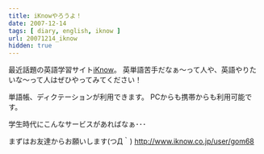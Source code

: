 ```yaml
---
title: iKnowやろうよ！
date: 2007-12-14
tags: [ diary, english, iknow ]
url: 20071214_iknow
hidden: true
---
```

最近話題の英語学習サイト<a href="http://www.iknow.co.jp/">iKnow</a>。
英単語苦手だなぁ～って人や、英語やりたいな～って人はぜひやってみてください！

単語帳、ディクテーションが利用できます。
PCからも携帯からも利用可能です。

学生時代にこんなサービスがあればなぁ･･･

まずはお友達からお願いします(つД｀)
<a href="http://www.iknow.co.jp/user/gom68">http://www.iknow.co.jp/user/gom68</a>
